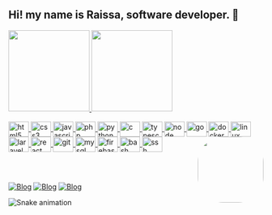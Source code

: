 ## Hi! my name is Raissa, software developer. 👋

<div align="left">
  <a href="https://github.com/RaissaDev">
  <img height="160em" src="https://github-readme-stats.vercel.app/api?username=Raissadev&show_icons=true&theme=dracula&include_all_commits=true&count_private=true"/>
  <img height="160em" src="https://github-readme-stats.vercel.app/api/top-langs/?username=Raissadev&hide=css,html,blade,less&layout=compact&theme=dracula&bg_color=#fff"/>
</div>

<div style="display: block"><br>
   <img alt="html5" width="40" height="30" align="center" src="https://cdn.jsdelivr.net/gh/devicons/devicon/icons/html5/html5-original.svg" />
   <img alt="css3" width="40" height="30" align="center" src="https://cdn.jsdelivr.net/gh/devicons/devicon/icons/css3/css3-original.svg" />
   <img alt="javascript" width="40" height="30" align="center" src="https://cdn.jsdelivr.net/gh/devicons/devicon/icons/javascript/javascript-original.svg" />
   <img alt="php" width="40" height="30" align="center" src="https://cdn.jsdelivr.net/gh/devicons/devicon/icons/php/php-original.svg" />
   <img alt="python" width="40" height="30" align="center" src="https://cdn.jsdelivr.net/gh/devicons/devicon/icons/python/python-original.svg" />
   <img alt="c" width="40" height="30" align="center" src="https://cdn.jsdelivr.net/gh/devicons/devicon/icons/c/c-original.svg" />
   <img alt="typescript" width="40" height="30" align="center" src="https://cdn.jsdelivr.net/gh/devicons/devicon/icons/typescript/typescript-original.svg" />
   <img alt="node" width="40" height="30" align="center" src="https://cdn.jsdelivr.net/gh/devicons/devicon/icons/nodejs/nodejs-original-wordmark.svg" />
   <img alt="go" width="40" height="30" align="center" src="https://cdn.jsdelivr.net/gh/devicons/devicon/icons/go/go-original.svg" />
   <img alt="docker" width="40" height="30" align="center" src="https://cdn.jsdelivr.net/gh/devicons/devicon/icons/docker/docker-plain-wordmark.svg" />
   <img alt="linux" width="40" height="30" align="center" src="https://cdn.jsdelivr.net/gh/devicons/devicon/icons/linux/linux-original.svg" /> 
   <img alt="laravel" width="40" height="30" align="center" src="https://cdn.jsdelivr.net/gh/devicons/devicon/icons/laravel/laravel-plain.svg" />
   <img alt="react" width="40" height="30" align="center" src="https://cdn.jsdelivr.net/gh/devicons/devicon/icons/react/react-original.svg" />
   <img alt="git" width="40" height="30" align="center" src="https://cdn.jsdelivr.net/gh/devicons/devicon/icons/git/git-original.svg" />
   <img alt="mysql" width="40" height="30" align="center" src="https://cdn.jsdelivr.net/gh/devicons/devicon/icons/mysql/mysql-original.svg" />
   <img alt="firebase" width="40" height="30" align="center" src="https://cdn.jsdelivr.net/gh/devicons/devicon/icons/firebase/firebase-plain.svg" />
   <img alt="bash" width="40" height="30" align="center" src="https://cdn.jsdelivr.net/gh/devicons/devicon/icons/bash/bash-original.svg" />
   <img alt="ssh" width="40" height="30" align="center" src="https://cdn.jsdelivr.net/gh/devicons/devicon/icons/ssh/ssh-original.svg" />
  <img align="right" width="130" height="130" style="border-radius:50px;" src="https://user-images.githubusercontent.com/82960240/139607128-1c6da43d-5c91-4c6d-a2c4-9e0ec23e7d7d.png" />
</div>
   
##
  
<div style="display: inline_block;"><br>
   
[![Blog](https://img.shields.io/badge/Instagram-E4405F?style=for-the-badge&logo=instagram&logoColor=white)](https://www.instagram.com/raissa_dev/)
[![Blog](https://img.shields.io/badge/LinkedIn-0077B5?style=for-the-badge&logo=linkedin&logoColor=white)](https://www.linkedin.com/in/raissa-dev-69986a214/)
[![Blog](https://img.shields.io/badge/GitHub-100000?style=for-the-badge&logo=github&logoColor=white)](https://github.com/Raissadev/)
   
</div>

![Snake animation](https://github.com/RaissaDev/RaissaDev/blob/output/github-contribution-grid-snake.svg)

